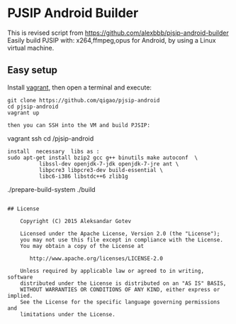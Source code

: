 # PJSIP Android Builder
This is revised script from https://github.com/alexbbb/pjsip-android-builder 
Easily build PJSIP with: x264,ffmpeg,opus for Android, by using a Linux virtual machine.

## Easy setup
Install [vagrant](https://www.vagrantup.com/), then open a terminal and execute:
```
git clone https://github.com/qigao/pjsip-android
cd pjsip-android
vagrant up
```
```
then you can SSH into the VM and build PJSIP:
```
vagrant ssh
cd /pjsip-android
```
install  necessary  libs as :
sudo apt-get install bzip2 gcc g++ binutils make autoconf  \
          libssl-dev openjdk-7-jdk openjdk-7-jre ant \
          libpcre3 libpcre3-dev build-essential \
          libc6-i386 libstdc++6 zlib1g

```
./prepare-build-system
./build
```

## License

    Copyright (C) 2015 Aleksandar Gotev

    Licensed under the Apache License, Version 2.0 (the "License");
    you may not use this file except in compliance with the License.
    You may obtain a copy of the License at

       http://www.apache.org/licenses/LICENSE-2.0

    Unless required by applicable law or agreed to in writing, software
    distributed under the License is distributed on an "AS IS" BASIS,
    WITHOUT WARRANTIES OR CONDITIONS OF ANY KIND, either express or implied.
    See the License for the specific language governing permissions and
    limitations under the License.
